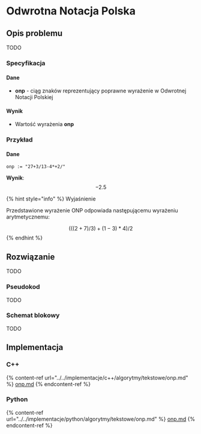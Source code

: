 # Odwrotna Notacja Polska

## Opis problemu

TODO

### Specyfikacja

#### Dane

* **onp** - ciąg znaków reprezentujący poprawne wyrażenie w Odwrotnej Notacji Polskiej 

#### Wynik

* Wartość wyrażenia **onp**

### Przykład

#### Dane

```
onp := "27+3/13-4*+2/"
```

**Wynik**: $$-2.5$$ 

{% hint style="info" %}
Wyjaśnienie

Przedstawione wyrażenie ONP odpowiada następującemu wyrażeniu arytmetycznemu:

$$(((2 + 7) / 3) + (1 - 3) * 4) / 2$$ 
{% endhint %}

## Rozwiązanie

TODO

### Pseudokod

TODO

### Schemat blokowy

TODO

## Implementacja

### C++

{% content-ref url="../../implementacje/c++/algorytmy/tekstowe/onp.md" %}
[onp.md](../../implementacje/c++/algorytmy/tekstowe/onp.md)
{% endcontent-ref %}

### Python

{% content-ref url="../../implementacje/python/algorytmy/tekstowe/onp.md" %}
[onp.md](../../implementacje/python/algorytmy/tekstowe/onp.md)
{% endcontent-ref %}
